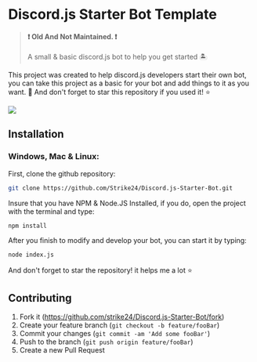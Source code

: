 # Discord.js Starter Bot Template
> **❗ Old And Not Maintained. ❗**<br><br>
> A small & basic discord.js bot to help you get started 🏝️


This project was created to help discord.js developers start their own bot,
you can take this project as a basic for your bot and add things to it as you want. 🙂
And don't forget to star this repository if you used it! ⭐

![](header.png)

## Installation
### Windows, Mac & Linux:

First, clone the github repository:
```sh
git clone https://github.com/Strike24/Discord.js-Starter-Bot.git
```

Insure that you have NPM & Node.JS Installed,
if you do, open the project with the terminal and type:
```sh
npm install
```
After you finish to modify and develop your bot,
you can start it by typing:
```sh
node index.js
```

And don't forget to star the repository! it helps me a lot ⭐


## Contributing

1. Fork it (<https://github.com/strike24/Discord.js-Starter-Bot/fork>)
2. Create your feature branch (`git checkout -b feature/fooBar`)
3. Commit your changes (`git commit -am 'Add some fooBar'`)
4. Push to the branch (`git push origin feature/fooBar`)
5. Create a new Pull Request

<!-- Markdown link & img dfn's -->
[npm-image]: https://img.shields.io/npm/v/datadog-metrics.svg?style=flat-square
[npm-url]: https://npmjs.org/package/datadog-metrics
[npm-downloads]: https://img.shields.io/npm/dm/datadog-metrics.svg?style=flat-square
[travis-image]: https://img.shields.io/travis/dbader/node-datadog-metrics/master.svg?style=flat-square
[travis-url]: https://travis-ci.org/dbader/node-datadog-metrics
[wiki]: https://github.com/yourname/yourproject/wiki

